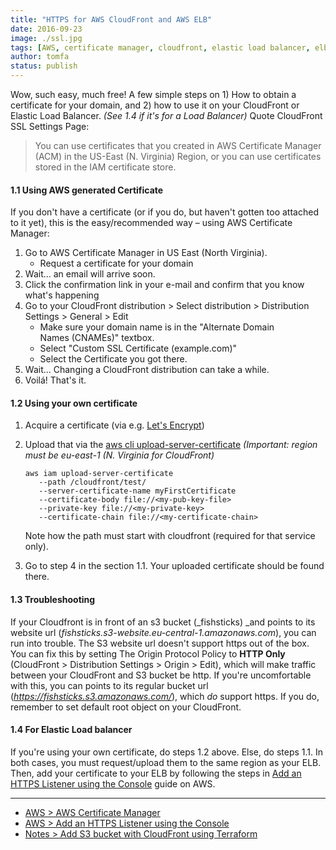 ```yaml
---
title: "HTTPS for AWS CloudFront and AWS ELB"
date: 2016-09-23
image: ./ssl.jpg
tags: [AWS, certificate manager, cloudfront, elastic load balancer, elb, https, ssl]
author: tomfa
status: publish
---
```


Wow, such easy, much free! A few simple steps on 1) How to obtain a certificate for your domain, and 2) how to use it on your CloudFront or Elastic Load Balancer. _(See 1.4 if it's for a Load Balancer)_ Quote CloudFront SSL Settings Page:

> You can use certificates that you created in AWS Certificate Manager (ACM) in the US-East (N. Virginia) Region, or you can use certificates stored in the IAM certificate store.

#### 1.1 Using AWS generated Certificate

If you don't have a certificate (or if you do, but haven't gotten too attached to it yet), this is the easy/recommended way – using AWS Certificate Manager:

1.  Go to AWS Certificate Manager in US East (North Virginia).
    *   Request a certificate for your domain
2.  Wait... an email will arrive soon.
3.  Click the confirmation link in your e-mail and confirm that you know what's happening
4.  Go to your CloudFront distribution > Select distribution > Distribution Settings > General > Edit
    *   Make sure your domain name is in the "Alternate Domain Names (CNAMEs)" textbox.
    *   Select "Custom SSL Certificate (example.com)"
    *   Select the Certificate you got there.
5.  Wait... Changing a CloudFront distribution can take a while.
6.  Voilá! That's it.

#### **1.2 Using your own certificate**

1.  Acquire a certificate (via e.g. [Let's Encrypt](https://letsencrypt.org/))
2.  Upload that via the [aws cli upload-server-certificate](http://docs.aws.amazon.com/cli/latest/reference/iam/upload-server-certificate.html) _(Important: region must be eu-east-1 (N. Virginia for CloudFront)_
    
    ```
    aws iam upload-server-certificate
       --path /cloudfront/test/
       --server-certificate-name myFirstCertificate
       --certificate-body file://<my-pub-key-file>
       --private-key file://<my-private-key>
       --certificate-chain file://<my-certificate-chain>
    ```
    
    Note how the path must start with cloudfront (required for that service only).
3.  Go to step 4 in the section 1.1. Your uploaded certificate should be found there.

#### 1.3 Troubleshooting

If your Cloudfront is in front of an s3 bucket (_fishsticks) _and points to its website url (_fishsticks.s3-website.eu-central-1.amazonaws.com_), you can run into trouble. The S3 website url doesn't support https out of the box. You can fix this by setting The Origin Protocol Policy to **HTTP Only** (CloudFront > Distribution Settings > Origin > Edit), which will make traffic between your CloudFront and S3 bucket be http. If you're uncomfortable with this, you can points to its regular bucket url (_https://fishsticks.s3.amazonaws.com/_), which _do_ support https. If you do, remember to set default root object on your CloudFront.

#### 1.4 For Elastic Load balancer

If you're using your own certificate, do steps 1.2 above. Else, do steps 1.1. In both cases, you must request/upload them to the same region as your ELB. Then, add your certificate to your ELB by following the steps in [Add an HTTPS Listener using the Console](http://docs.aws.amazon.com/elasticloadbalancing/latest/classic/elb-add-or-delete-listeners.html#add-listener-console) guide on AWS.

* * *

*   [AWS > AWS Certificate Manager](https://aws.amazon.com/certificate-manager/)
*   [AWS > Add an HTTPS Listener using the Console](http://docs.aws.amazon.com/elasticloadbalancing/latest/classic/elb-add-or-delete-listeners.html#add-listener-console)
*   [Notes > Add S3 bucket with CloudFront using Terraform](http://notes.webutvikling.org/s3-bucket-cloudfront-using-terraform/)
